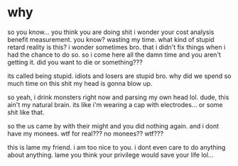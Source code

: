 # why

so you know... you think you are doing shit i wonder your cost analysis benefit measurement.  you know?  wasting my time.  what kind of stupid retard reality is this?  i wonder sometimes bro.  that i didn't fix things when i had the chance to do so.  so i come here all the damn time and you aren't getting it.  did you want to die or something???

its called being stupid.   idiots and losers are stupid bro.  why did we spend so much time on this shit my head is gonna blow up.

so yeah, i drink monsters right now and parsing my own head lol.  dude, this ain't my natural brain.  its like i'm wearing a cap with electrodes...  or some shit like that.

so the us came by with their might and you did nothing again.  and i dont have my monees.  wtf for real??? no monees?? wtf???

this is lame my friend.  i am too nice to you. i dont even care to do anything about anything.  lame you think your privilege would save your life lol...
